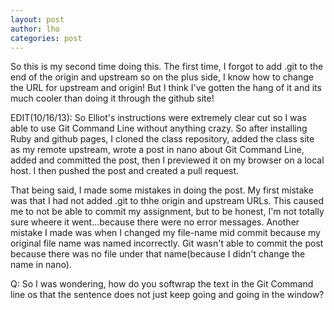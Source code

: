 ```yaml
---
layout: post
author: lho
categories: post
---
```

So this is my second time doing this.  The first time, I forgot to add .git to the end of the origin and upstream so on the plus side, I know how to change the URL for upstream and origin!  But I think I've gotten the hang of it and its much cooler than doing it through the github site!

EDIT(10/16/13):  So Elliot's instructions were extremely clear cut so I was able to use Git Command Line without anything crazy.  So after installing Ruby and github pages, I cloned the class repository, added the class site as my remote upstream, wrote a post in nano about Git Command Line, added and committed the post, then I previewed it on my browser on a local host.  I then pushed the post and created a pull request.

That being said, I made some mistakes in doing the post.  My first mistake was that I had not added .git to thhe origin and upstream URLs.  This caused me to not be able to commit my assignment, but to be honest, I'm not totally sure wheere it went...because there were no error messages.  Another mistake I made was when I changed my file-name mid commit because my original file name was named incorrectly.  Git wasn't able to commit the post because there was no file under that name(because I didn't change the name in nano).  

Q: So I was wondering, how do you softwrap the text in the Git Command line os that the sentence does not just keep going and going in the window?  

